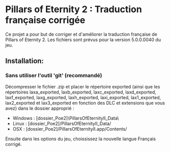 # Pillars of Eternity 2 : Traduction française corrigée

Ce projet a pour but de corriger et d'améliorer la traduction française de Pillars of Eternity 2. Les fichiers sont prévus pour la version 5.0.0.0040 du jeu.

## Installation:

### Sans utiliser l'outil 'git' (recommandé)
Décompresser le fichier .zip et placer le répertoire exported (ainsi que les répertoires laxa_exported, laxb_exported, laxc_exported, laxd_exported, laxf_exported, laxg_exported, laxh_exported, laxi_exported, lax1_exported, lax2_exported et lax3_exported en fonction des DLC et extensions que vous avez) dans le dossier approprié :

 * Windows : [dossier_Poe2]\PillarsOfEternityII_Data\
 * Linux : [dossier_Poe2]/PillarsOfEternityII_Data/
 * OSX : [dossier_Poe2]/PillarsOfEternityII.app/Contents/

Ensuite dans les options du jeu, choississez la nouvelle langue Français corrigé.

